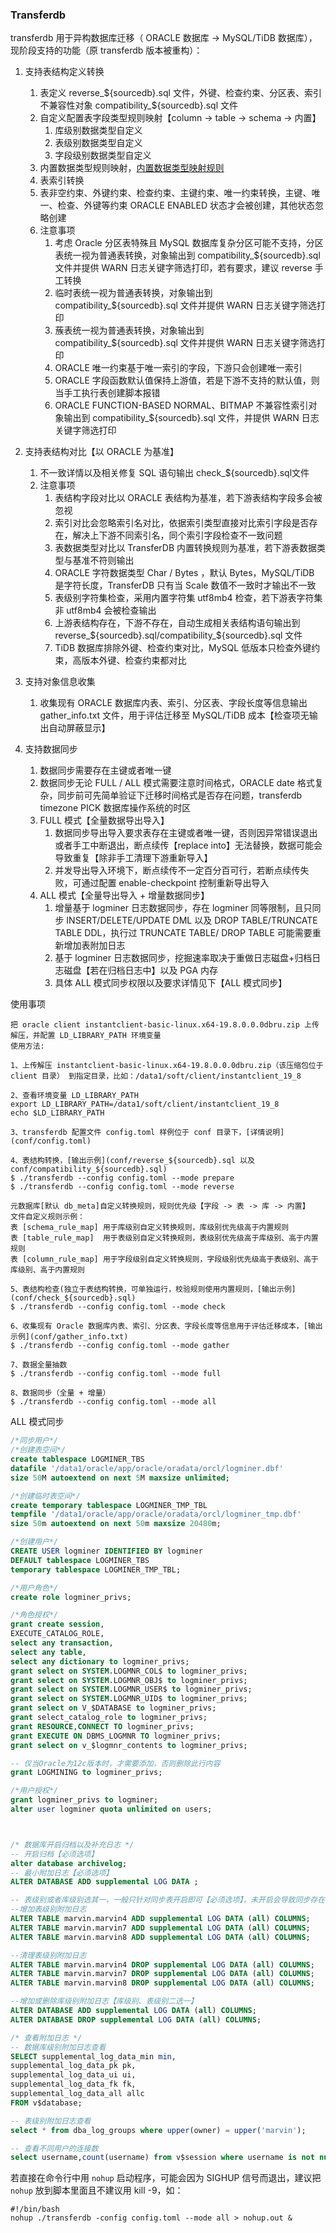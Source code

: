 ### Transferdb

transferdb 用于异构数据库迁移（ ORACLE 数据库 -> MySQL/TiDB 数据库），现阶段支持的功能（原 transferdb 版本被重构）：

1. 支持表结构定义转换
   1. 表定义 reverse_${sourcedb}.sql 文件，外键、检查约束、分区表、索引不兼容性对象 compatibility_${sourcedb}.sql 文件
   2. 自定义配置表字段类型规则映射【column -> table -> schema -> 内置】
      1. 库级别数据类型自定义
      2. 表级别数据类型自定义
      3. 字段级别数据类型自定义
   3. 内置数据类型规则映射，[内置数据类型映射规则](conf/buildin_reverse_rule.md)
   4. 表索引转换 
   5. 表非空约束、外键约束、检查约束、主键约束、唯一约束转换，主键、唯一、检查、外键等约束 ORACLE ENABLED 状态才会被创建，其他状态忽略创建
   6. 注意事项
      1. 考虑 Oracle 分区表特殊且 MySQL 数据库复杂分区可能不支持，分区表统一视为普通表转换，对象输出到 compatibility_${sourcedb}.sql 文件并提供 WARN 日志关键字筛选打印，若有要求，建议 reverse 手工转换
      2. 临时表统一视为普通表转换，对象输出到 compatibility_${sourcedb}.sql 文件并提供 WARN 日志关键字筛选打印
      3. 蔟表统一视为普通表转换，对象输出到 compatibility_${sourcedb}.sql 文件并提供 WARN 日志关键字筛选打印
      4. ORACLE 唯一约束基于唯一索引的字段，下游只会创建唯一索引 
      5. ORACLE 字段函数默认值保持上游值，若是下游不支持的默认值，则当手工执行表创建脚本报错
      6. ORACLE FUNCTION-BASED NORMAL、BITMAP 不兼容性索引对象输出到 compatibility_${sourcedb}.sql 文件，并提供 WARN 日志关键字筛选打印

2. 支持表结构对比【以 ORACLE 为基准】
   1. 不一致详情以及相关修复 SQL 语句输出 check_${sourcedb}.sql文件 
   2. 注意事项 
      1. 表结构字段对比以 ORACLE 表结构为基准，若下游表结构字段多会被忽视 
      2. 索引对比会忽略索引名对比，依据索引类型直接对比索引字段是否存在，解决上下游不同索引名，同个索引字段检查不一致问题 
      3. 表数据类型对比以 TransferDB 内置转换规则为基准，若下游表数据类型与基准不符则输出 
      4. ORACLE 字符数据类型 Char / Bytes ，默认 Bytes，MySQL/TiDB 是字符长度，TransferDB 只有当 Scale 数值不一致时才输出不一致 
      5. 表级别字符集检查，采用内置字符集 utf8mb4 检查，若下游表字符集非 utf8mb4 会被检查输出 
      6. 上游表结构存在，下游不存在，自动生成相关表结构语句输出到 reverse_${sourcedb}.sql/compatibility_${sourcedb}.sql 文件
      7. TiDB 数据库排除外键、检查约束对比，MySQL 低版本只检查外键约束，高版本外键、检查约束都对比
      
3. 支持对象信息收集
   1. 收集现有 ORACLE 数据库内表、索引、分区表、字段长度等信息输出 gather_info.txt 文件，用于评估迁移至 MySQL/TiDB 成本【检查项无输出自动屏蔽显示】

4. 支持数据同步
   1. 数据同步需要存在主键或者唯一键 
   2. 数据同步无论 FULL / ALL 模式需要注意时间格式，ORACLE date 格式复杂，同步前可先简单验证下迁移时间格式是否存在问题，transferdb timezone PICK 数据库操作系统的时区 
   3. FULL 模式【全量数据导出导入】
      1. 数据同步导出导入要求表存在主键或者唯一键，否则因异常错误退出或者手工中断退出，断点续传【replace into】无法替换，数据可能会导致重复【除非手工清理下游重新导入】
      2. 并发导出导入环境下，断点续传不一定百分百可行，若断点续传失败，可通过配置 enable-checkpoint 控制重新导出导入
   4. ALL 模式【全量导出导入 + 增量数据同步】
      1. 增量基于 logminer 日志数据同步，存在 logminer 同等限制，且只同步 INSERT/DELETE/UPDATE DML 以及 DROP TABLE/TRUNCATE TABLE DDL，执行过 TRUNCATE TABLE/ DROP TABLE 可能需要重新增加表附加日志
      2. 基于 logminer 日志数据同步，挖掘速率取决于重做日志磁盘+归档日志磁盘【若在归档日志中】以及 PGA 内存
      3. 具体 ALL 模式同步权限以及要求详情见下【ALL 模式同步】

使用事项

```
把 oracle client instantclient-basic-linux.x64-19.8.0.0.0dbru.zip 上传解压，并配置 LD_LIBRARY_PATH 环境变量
使用方法:

1、上传解压 instantclient-basic-linux.x64-19.8.0.0.0dbru.zip（该压缩包位于 client 目录） 到指定目录，比如：/data1/soft/client/instantclient_19_8

2、查看环境变量 LD_LIBRARY_PATH
export LD_LIBRARY_PATH=/data1/soft/client/instantclient_19_8
echo $LD_LIBRARY_PATH

3、transferdb 配置文件 config.toml 样例位于 conf 目录下，[详情说明](conf/config.toml)

4、表结构转换，[输出示例](conf/reverse_${sourcedb}.sql 以及 conf/compatibility_${sourcedb}.sql)
$ ./transferdb --config config.toml --mode prepare
$ ./transferdb --config config.toml --mode reverse

元数据库[默认 db_meta]自定义转换规则，规则优先级【字段 -> 表 -> 库 -> 内置】
文件自定义规则示例：
表 [schema_rule_map] 用于库级别自定义转换规则，库级别优先级高于内置规则
表 [table_rule_map]  用于表级别自定义转换规则，表级别优先级高于库级别、高于内置规则
表 [column_rule_map] 用于字段级别自定义转换规则，字段级别优先级高于表级别、高于库级别、高于内置规则

5、表结构检查(独立于表结构转换，可单独运行，校验规则使用内置规则，[输出示例](conf/check_${sourcedb}.sql)
$ ./transferdb --config config.toml --mode check

6、收集现有 Oracle 数据库内表、索引、分区表、字段长度等信息用于评估迁移成本，[输出示例](conf/gather_info.txt)
$ ./transferdb --config config.toml --mode gather

7、数据全量抽数
$ ./transferdb --config config.toml --mode full

8、数据同步（全量 + 增量）
$ ./transferdb --config config.toml --mode all
```

ALL 模式同步

```sql
/*同步用户*/
/*创建表空间*/
create tablespace LOGMINER_TBS
datafile '/data1/oracle/app/oracle/oradata/orcl/logminer.dbf' 
size 50M autoextend on next 5M maxsize unlimited; 

/*创建临时表空间*/
create temporary tablespace LOGMINER_TMP_TBL  
tempfile '/data1/oracle/app/oracle/oradata/orcl/logminer_tmp.dbf' 
size 50m autoextend on next 50m maxsize 20480m;  

/*创建用户*/
CREATE USER logminer IDENTIFIED BY logminer 
DEFAULT tablespace LOGMINER_TBS
temporary tablespace LOGMINER_TMP_TBL;

/*用户角色*/
create role logminer_privs;

/*角色授权*/
grant create session,
EXECUTE_CATALOG_ROLE,
select any transaction,
select any table,
select any dictionary to logminer_privs;
grant select on SYSTEM.LOGMNR_COL$ to logminer_privs;
grant select on SYSTEM.LOGMNR_OBJ$ to logminer_privs;
grant select on SYSTEM.LOGMNR_USER$ to logminer_privs;
grant select on SYSTEM.LOGMNR_UID$ to logminer_privs;
grant select on V_$DATABASE to logminer_privs;
grant select_catalog_role to logminer_privs;
grant RESOURCE,CONNECT TO logminer_privs;
grant EXECUTE ON DBMS_LOGMNR TO logminer_privs;
grant select on v_$logmnr_contents to logminer_privs;

-- 仅当Oracle为12c版本时，才需要添加，否则删除此行内容
grant LOGMINING to logminer_privs;

/*用户授权*/
grant logminer_privs to logminer;
alter user logminer quota unlimited on users;



/* 数据库开启归档以及补充日志 */
-- 开启归档【必须选项】
alter database archivelog;
-- 最小附加日志【必须选项】
ALTER DATABASE ADD supplemental LOG DATA ;

-- 表级别或者库级别选其一，一般只针对同步表开启即可【必须选项】，未开启会导致同步存在问题
--增加表级别附加日志
ALTER TABLE marvin.marvin4 ADD supplemental LOG DATA (all) COLUMNS;
ALTER TABLE marvin.marvin7 ADD supplemental LOG DATA (all) COLUMNS;
ALTER TABLE marvin.marvin8 ADD supplemental LOG DATA (all) COLUMNS;

--清理表级别附加日志
ALTER TABLE marvin.marvin4 DROP supplemental LOG DATA (all) COLUMNS;
ALTER TABLE marvin.marvin7 DROP supplemental LOG DATA (all) COLUMNS;
ALTER TABLE marvin.marvin8 DROP supplemental LOG DATA (all) COLUMNS;

--增加或删除库级别附加日志【库级别、表级别二选一】
ALTER DATABASE ADD supplemental LOG DATA (all) COLUMNS;
ALTER DATABASE DROP supplemental LOG DATA (all) COLUMNS;

/* 查看附加日志 */
-- 数据库级别附加日志查看
SELECT supplemental_log_data_min min,
supplemental_log_data_pk pk,
supplemental_log_data_ui ui,
supplemental_log_data_fk fk,
supplemental_log_data_all allc
FROM v$database;

-- 表级别附加日志查看
select * from dba_log_groups where upper(owner) = upper('marvin');

-- 查看不同用户的连接数
select username,count(username) from v$session where username is not null group by username;
```

若直接在命令行中用 `nohup` 启动程序，可能会因为 SIGHUP 信号而退出，建议把 `nohup` 放到脚本里面且不建议用 kill -9，如：

```shell
#!/bin/bash
nohup ./transferdb -config config.toml --mode all > nohup.out &
```